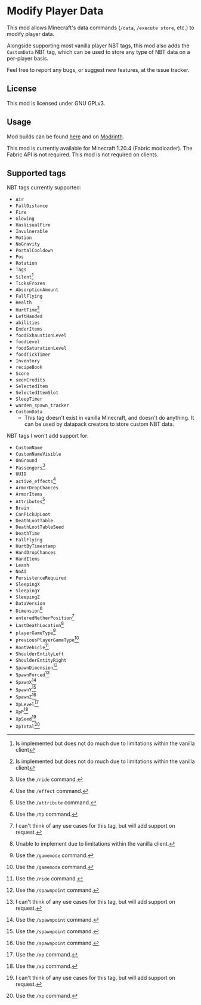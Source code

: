 # Modify Player Data

This mod allows Minecraft's data commands (`/data`, `/execute store`, etc.) to modify player data.

Alongside supporting most vanilla player NBT tags, this mod also adds the `CustomData` NBT tag,
which can be used to store any type of NBT data on a per-player basis.

Feel free to report any bugs, or suggest new features, at the issue tracker.

## License

This mod is licensed under GNU GPLv3.

## Usage

Mod builds can be found [here](https://github.com/eclipseisoffline/modifyplayerdata/packages/2069488) and on [Modrinth](https://modrinth.com/mod/modify-player-data).

This mod is currently available for Minecraft 1.20.4 (Fabric modloader). The Fabric API is not
required. This mod is not required on clients.

## Supported tags

NBT tags currently supported:

- `Air`
- `FallDistance`
- `Fire`
- `Glowing`
- `HasVisualFire`
- `Invulnerable`
- `Motion`
- `NoGravity`
- `PortalCooldown`
- `Pos`
- `Rotation`
- `Tags`
- `Silent`[^9]
- `TicksFrozen`
- `AbsorptionAmount`
- `FallFlying`
- `Health`
- `HurtTime`[^9]
- `LeftHanded`
- `abilities`
- `EnderItems`
- `foodExhaustionLevel`
- `foodLevel`
- `foodSaturationLevel`
- `foodTickTimer`
- `Inventory`
- `recipeBook`
- `Score`
- `seenCredits`
- `SelectedItem`
- `SelectedItemSlot`
- `SleepTimer`
- `warden_spawn_tracker`
- `CustomData`
  - This tag doesn't exist in vanilla Minecraft, and doesn't do anything. It can be used by datapack creators to store custom NBT data.

NBT tags I won't add support for:

- `CustomName`
- `CustomNameVisible`
- `OnGround`
- `Passengers`[^1]
- `UUID`
- `active_effects`[^3]
- `ArmorDropChances`
- `ArmorItems`
- `Attributes`[^4]
- `Brain`
- `CanPickUpLoot`
- `DeathLootTable`
- `DeathLootTableSeed`
- `DeathTime`
- `FallFlying`
- `HurtByTimestamp`
- `HandDropChances`
- `HandItems`
- `Leash`
- `NoAI`
- `PersistenceRequired`
- `SleepingX`
- `SleepingY`
- `SleepingZ`
- `DataVersion`
- `Dimension`[^2]
- `enteredNetherPosition`[^10]
- `LastDeathLocation`[^8]
- `playerGameType`[^7]
- `previousPlayerGameType`[^7]
- `RootVehicle`[^1]
- `ShoulderEntityLeft`
- `ShoulderEntityRight`
- `SpawnDimension`[^5]
- `SpawnForced`[^10]
- `SpawnX`[^5]
- `SpawnY`[^5]
- `SpawnZ`[^5]
- `XpLevel`[^6]
- `XpP`[^6]
- `XpSeed`[^10]
- `XpTotal`[^6]

[^1]: Use the `/ride` command.
[^2]: Use the `/tp` command.
[^3]: Use the `/effect` command.
[^4]: Use the `/attribute` command.
[^5]: Use the `/spawnpoint` command.
[^6]: Use the `/xp` command.
[^7]: Use the `/gamemode` command.
[^8]: Unable to implement due to limitations within the vanilla client.
[^9]: Is implemented but does not do much due to limitations within the vanilla client
[^10]: I can't think of any use cases for this tag, but will add support on request.
